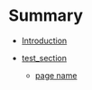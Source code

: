 # Summary

* [Introduction](README.md)

* [test_section](/test_section.md)
	* [page name](test_section/newpage.md)
